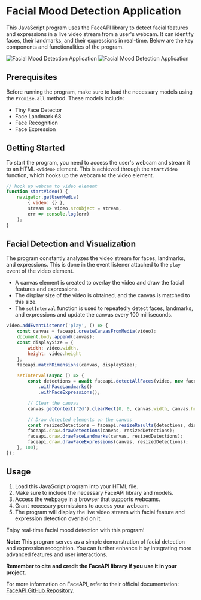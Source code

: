 # Facial Mood Detection Application

This JavaScript program uses the FaceAPI library to detect facial features and expressions in a live video stream from a user's webcam. It can identify faces, their landmarks, and their expressions in real-time. Below are the key components and functionalities of the program.

![Facial Mood Detection Application](imgs/screenshot00.png)
![Facial Mood Detection Application](imgs/screenshot01.png)

## Prerequisites

Before running the program, make sure to load the necessary models using the `Promise.all` method. These models include:
- Tiny Face Detector
- Face Landmark 68
- Face Recognition
- Face Expression

## Getting Started

To start the program, you need to access the user's webcam and stream it to an HTML `<video>` element. This is achieved through the `startVideo` function, which hooks up the webcam to the video element.

```javascript
// hook up webcam to video element
function startVideo() {
    navigator.getUserMedia(
        { video: {} },
        stream => video.srcObject = stream,
        err => console.log(err)
    );
}
```

## Facial Detection and Visualization

The program constantly analyzes the video stream for faces, landmarks, and expressions. This is done in the event listener attached to the `play` event of the video element.

- A canvas element is created to overlay the video and draw the facial features and expressions.
- The display size of the video is obtained, and the canvas is matched to this size.
- The `setInterval` function is used to repeatedly detect faces, landmarks, and expressions and update the canvas every 100 milliseconds.

```javascript
video.addEventListener('play', () => {
    const canvas = faceapi.createCanvasFromMedia(video);
    document.body.append(canvas);
    const displaySize = {
        width: video.width,
        height: video.height
    };
    faceapi.matchDimensions(canvas, displaySize);

    setInterval(async () => {
        const detections = await faceapi.detectAllFaces(video, new faceapi.TinyFaceDetectorOptions())
            .withFaceLandmarks()
            .withFaceExpressions();

        // Clear the canvas
        canvas.getContext('2d').clearRect(0, 0, canvas.width, canvas.height);

        // Draw detected elements on the canvas
        const resizedDetections = faceapi.resizeResults(detections, displaySize);
        faceapi.draw.drawDetections(canvas, resizedDetections);
        faceapi.draw.drawFaceLandmarks(canvas, resizedDetections);
        faceapi.draw.drawFaceExpressions(canvas, resizedDetections);
    }, 100);
});
```

## Usage

1. Load this JavaScript program into your HTML file.
2. Make sure to include the necessary FaceAPI library and models.
3. Access the webpage in a browser that supports webcams.
4. Grant necessary permissions to access your webcam.
5. The program will display the live video stream with facial feature and expression detection overlaid on it.

Enjoy real-time facial mood detection with this program!

**Note:** This program serves as a simple demonstration of facial detection and expression recognition. You can further enhance it by integrating more advanced features and user interactions.

**Remember to cite and credit the FaceAPI library if you use it in your project.**

For more information on FaceAPI, refer to their official documentation: [FaceAPI GitHub Repository](https://github.com/justadudewhohacks/face-api.js).